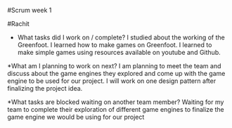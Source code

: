 #Scrum week 1

#Rachit

* What tasks did I work on / complete?
I studied about the working of the Greenfoot. I learned how to make games on Greenfoot. I learned to make simple games using resources available on youtube and Github. 
      

*What am I planning to work on next?
I am planning to meet the team and discuss about the game engines they explored and come up with the game engine to be used for our project. I will work on one design pattern after finalizing the project idea.

*What tasks are blocked waiting on another team member?
Waiting for my team to complete their exploration of different game engines to finalize the game engine we would be using for our project
